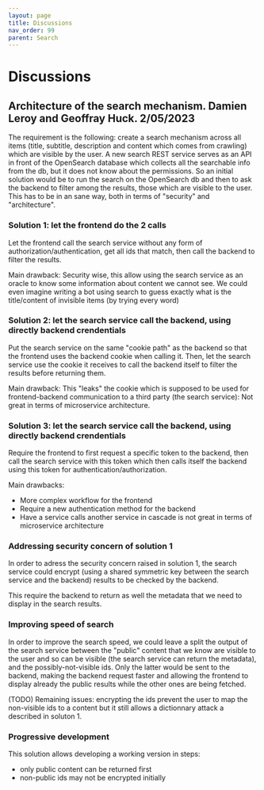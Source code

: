 ```yaml
---
layout: page
title: Discussions
nav_order: 99
parent: Search
---
```


# Discussions

## Architecture of the search mechanism. Damien Leroy and Geoffray Huck. 2/05/2023

The requirement is the following: create a search mechanism across all items (title, subtitle, description and content which comes from crawling) which are visible by the user. A new search REST service serves as an API in front of the OpenSearch database which collects all the searchable info from the db, but it does not know about the permissions. So an initial solution would be to run the search on the OpenSearch db and then to ask the backend to filter among the results, those which are visible to the user. This has to be in an sane way, both in terms of "security" and "architecture".

### Solution 1: let the frontend do the 2 calls

Let the frontend call the search service without any form of authorization/authentication, get all ids that match, then call the backend to filter the results.

Main drawback: Security wise, this allow using the search service as an oracle to know some information about content we cannot see. We could even imagine writing a bot using search to guess exactly what is the title/content of invisible items (by trying every word)

### Solution 2: let the search service call the backend, using directly backend crendentials

Put the search service on the same "cookie path" as the backend so that the frontend uses the backend cookie when calling it. Then, let the search service use the cookie it receives to call the backend itself to filter the results before returning them.

Main drawback: This "leaks" the cookie which is supposed to be used for frontend-backend communication to a third party (the search service): Not great in terms of microservice architecture.

### Solution 3: let the search service call the backend, using directly backend crendentials

Require the frontend to first request a specific token to the backend, then call the search service with this token which then calls itself the backend using this token for authentication/authorization.

Main drawbacks:
- More complex workflow for the frontend
- Require a new authentication method for the backend
- Have a service calls another service in cascade is not great in terms of microservice architecture

### Addressing security concern of solution 1

In order to adress the security concern raised in solution 1, the search service could encrypt (using a shared symmetric key between the search service and the backend) results to be checked by the backend.

This require the backend to return as well the metadata that we need to display in the search results.

### Improving speed of search

In order to improve the search speed, we could leave a split the output of the search service between the "public" content that we know are visible to the user and so can be visible (the search service can return the metadata), and the possibly-not-visible ids. Only the latter would be sent to the backend, making the backend request faster and allowing the frontend to display already the public results while the other ones are being fetched.

(TODO) Remaining issues: encrypting the ids prevent the user to map the non-visible ids to a content but it still allows a dictionnary attack a described in soluton 1.

### Progressive development

This solution allows developing a working version in steps:
- only public content can be returned first
- non-public ids may not be encrypted initially


